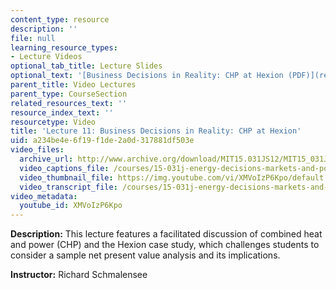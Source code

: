 ```yaml
---
content_type: resource
description: ''
file: null
learning_resource_types:
- Lecture Videos
optional_tab_title: Lecture Slides
optional_text: '[Business Decisions in Reality: CHP at Hexion (PDF)](resources/mit15_031js12_lec11)'
parent_title: Video Lectures
parent_type: CourseSection
related_resources_text: ''
resource_index_text: ''
resourcetype: Video
title: 'Lecture 11: Business Decisions in Reality: CHP at Hexion'
uid: a234be4e-6f19-f1de-2a0d-317881df503e
video_files:
  archive_url: http://www.archive.org/download/MIT15.031JS12/MIT15_031JS12_lec11_300k.mp4
  video_captions_file: /courses/15-031j-energy-decisions-markets-and-policies-spring-2012/803e50115cdf58d2bbae40032f086360_XMVoIzP6Kpo.vtt
  video_thumbnail_file: https://img.youtube.com/vi/XMVoIzP6Kpo/default.jpg
  video_transcript_file: /courses/15-031j-energy-decisions-markets-and-policies-spring-2012/2a992e6f04896874d4e530c28436767e_XMVoIzP6Kpo.pdf
video_metadata:
  youtube_id: XMVoIzP6Kpo
---
```


**Description:** This lecture features a facilitated discussion of combined heat and power (CHP) and the Hexion case study, which challenges students to consider a sample net present value analysis and its implications.

**Instructor:** Richard Schmalensee